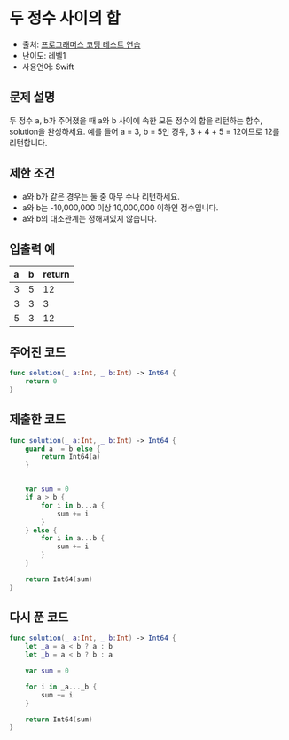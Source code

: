 # 두 정수 사이의 합

- 출처: [프로그래머스 코딩 테스트 연습](https://programmers.co.kr/learn/challenges)
- 난이도: 레벨1
- 사용언어: Swift



## 문제 설명

두 정수 a, b가 주어졌을 때 a와 b 사이에 속한 모든 정수의 합을 리턴하는 함수, solution을 완성하세요.
예를 들어 a = 3, b = 5인 경우, 3 + 4 + 5 = 12이므로 12를 리턴합니다.



## 제한 조건

- a와 b가 같은 경우는 둘 중 아무 수나 리턴하세요.
- a와 b는 -10,000,000 이상 10,000,000 이하인 정수입니다.
- a와 b의 대소관계는 정해져있지 않습니다.



## 입출력 예

| a    | b    | return |
| :--- | :--- | :----- |
| 3    | 5    | 12     |
| 3    | 3    | 3      |
| 5    | 3    | 12     |



## 주어진 코드

~~~swift
func solution(_ a:Int, _ b:Int) -> Int64 {
    return 0
}
~~~



## 제출한 코드  

~~~swift
func solution(_ a:Int, _ b:Int) -> Int64 {
    guard a != b else {
        return Int64(a)
    }


    var sum = 0
    if a > b {
        for i in b...a {
            sum += i
        }
    } else {
        for i in a...b {
            sum += i
        }
    }

    return Int64(sum)
}
~~~


## 다시 푼 코드

~~~swift
func solution(_ a:Int, _ b:Int) -> Int64 {
    let _a = a < b ? a : b
    let _b = a < b ? b : a

    var sum = 0

    for i in _a..._b {
        sum += i
    }

    return Int64(sum)
}
~~~

